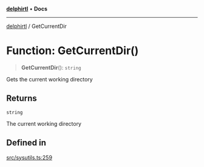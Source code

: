 [**delphirtl**](../README.md) • **Docs**

***

[delphirtl](../globals.md) / GetCurrentDir

# Function: GetCurrentDir()

> **GetCurrentDir**(): `string`

Gets the current working directory

## Returns

`string`

The current working directory

## Defined in

[src/sysutils.ts:259](https://github.com/chuacw/delphirtl/blob/99d8c44e63124381b30b888cd4b51a7f5a9f03a2/src/sysutils.ts#L259)
